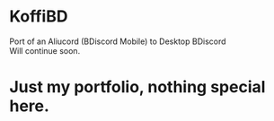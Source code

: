 # KoffiBD
Port of an Aliucord (BDiscord Mobile) to Desktop BDiscord<br>
Will continue soon.
<h1>Just my portfolio, nothing special here.<h1/>
